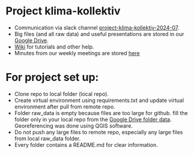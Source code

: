 # Project klima-kollektiv

* Communication via slack channel [project-klima-kollektiv-2024-07](https://correlaid.slack.com/archives/C07DAG9RR52).
* Big files (and all raw data) and useful presentations are stored in our [Google Drive](https://drive.google.com/drive/u/0/folders/1NIZPTE6bbTeMzjccTsxFNPS_JI491H-i).
* [Wiki](https://github.com/CorrelAid/klima-kollektiv/wiki) for tutorials and other help.
* Minutes from our weekly meetings are stored [here](https://drive.google.com/drive/u/0/folders/1GW-cFpNl4-H6kCT7CsSK6VPhYxSsGWI1)


# For project set up:
* Clone repo to local folder (local repo).
* Create virtual environment using requirements.txt and update virtual environment after pull from remote repo.
* Folder raw_data is empty because files are too large for github. fill the folder only in your local repo from the [Google Drive folder data](https://drive.google.com/drive/u/0/folders/1IkIbwRA1dFFJGyGPFCmTpKO5LOPnoxR_). Georeferencing was done using QGIS software. 
* Do not push any large files to remote repo, especially any large files from local raw_data folder.
* Every folder contains a README.md for clear information.
  
